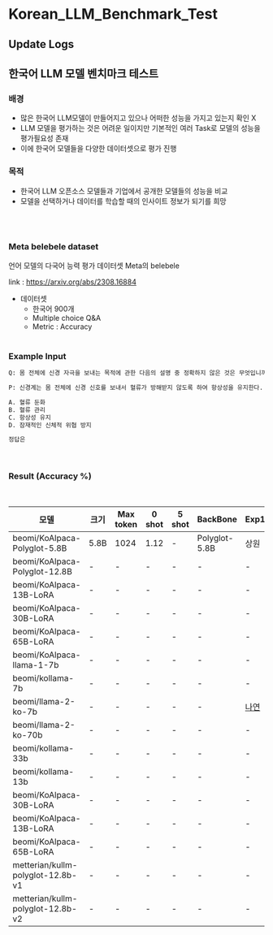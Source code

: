 # Korean_LLM_Benchmark_Test




## Update Logs




## 한국어 LLM 모델 벤치마크 테스트
### 배경 
- 많은 한국어 LLM모델이 만들어지고 있으나 어떠한 성능을 가지고 있는지 확인 X
- LLM 모델을 평가하는 것은 어려운 일이지만 기본적인 여러 Task로 모델의 성능을 평가필요성 존재
- 이에 한국어 모델들을 다양한 데이터셋으로 평가 진행
### 목적
- 한국어 LLM 오픈소스 모델들과 기업에서 공개한 모델들의 성능을 비교
- 모델을 선택하거나 데이터를 학습할 때의 인사이트 정보가 되기를 희망

<br /><br />
### Meta belebele dataset
언어 모델의 다국어 능력 평가 데이터셋 Meta의 belebele

link : https://arxiv.org/abs/2308.16884
- 데이터셋
    - 한국어 900개
    - Multiple choice  Q&A
    - Metric : Accuracy
<br/><br/>

### Example Input

```python
Q: 몸 전체에 신경 자극을 보내는 목적에 관한 다음의 설명 중 정확하지 않은 것은 무엇입니까?

P: 신경계는 몸 전체에 신경 신호를 보내서 혈류가 방해받지 않도록 하여 항상성을 유지한다. 이러한 신경 자극은 몸 전체에 재빠르게 전달되어 신체에 발생할 수 있는 위험으로부터 몸을 안전하게 보호하는 데 도움을 줍니다.

A. 혈류 둔화 
B. 혈류 관리 
C. 항상성 유지 
D. 잠재적인 신체적 위협 방지

정답은
```
<br />

### Result (Accuracy \%)
<br />

|모델|크기|Max token|0 shot|5 shot|BackBone|Exp1|Exp2|Exp3|
|------|---|---|---|---|---|---|---|---|
|beomi/KoAlpaca-Polyglot-5.8B|5.8B|1024|1.12|-|Polyglot-5.8B|상원|-|-|
|beomi/KoAlpaca-Polyglot-12.8B|-|-|-|-|-|-|-|-|
|beomi/KoAlpaca-13B-LoRA|-|-|-|-|-|-|-|-|
|beomi/KoAlpaca-30B-LoRA|-|-|-|-|-|-|-|-|
|beomi/KoAlpaca-65B-LoRA|-|-|-|-|-|-|-|-|
|beomi/KoAlpaca-llama-1-7b|-|-|-|-|-|-|-|-|
|beomi/kollama-7b|-|-|-|-|-|-|-|-|
|beomi/llama-2-ko-7b|-|-|-|-|-|[나연](https://docs.google.com/spreadsheets/d/1XGolLIOYLUfjmx1gBf2vP1Jx8azLyQ10/edit?usp=sharing&ouid=105848836065112163402&rtpof=true&sd=true)|-|-|
|beomi/llama-2-ko-70b|-|-|-|-|-|-|-|-|
|beomi/kollama-33b|-|-|-|-|-|-|-|-|
|beomi/kollama-13b|-|-|-|-|-|-|-|-|
|beomi/KoAlpaca-30B-LoRA|-|-|-|-|-|-|-|-|
|beomi/KoAlpaca-13B-LoRA|-|-|-|-|-|-|-|-|
|beomi/KoAlpaca-65B-LoRA|-|-|-|-|-|-|-|-|
|metterian/kullm-polyglot-12.8b-v1|-|-|-|-|-|-|-|-|
|metterian/kullm-polyglot-12.8b-v2|-|-|-|-|-|-|-|-|